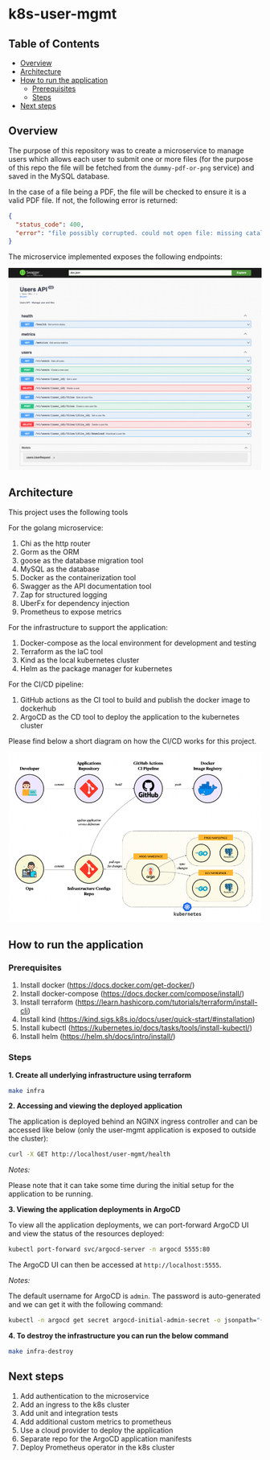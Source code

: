 # k8s-user-mgmt

## Table of Contents

- [Overview](#overview)
- [Architecture](#architecture)
- [How to run the application](#how-to-run-the-application)
  - [Prerequisites](#prerequisites)
  - [Steps](#steps)
- [Next steps](#next-steps)

## Overview

The purpose of this repository was to create a microservice to manage users which allows each user to 
submit one or more files (for the purpose of this repo the file will be fetched from the `dummy-pdf-or-png` service) 
and saved in the MySQL database.

In the case of a file being a PDF, the file will be checked to ensure it is a valid PDF file. If not,
the following error is returned:

```json
{
  "status_code": 400,
  "error": "file possibly corrupted. could not open file: missing catalog"
}
```

The microservice implemented exposes the following endpoints:

![Swagger](./assets/swagger.png)

## Architecture

This project uses the following tools

For the golang microservice:

1. Chi as the http router
2. Gorm as the ORM
3. goose as the database migration tool
4. MySQL as the database
5. Docker as the containerization tool
6. Swagger as the API documentation tool
7. Zap for structured logging
8. UberFx for dependency injection
9. Prometheus to expose metrics

For the infrastructure to support the application:

1. Docker-compose as the local environment for development and testing
2. Terraform as the IaC tool
3. Kind as the local kubernetes cluster
4. Helm as the package manager for kubernetes

For the CI/CD pipeline:

1. GitHub actions as the CI tool to build and publish the docker image to dockerhub
2. ArgoCD as the CD tool to deploy the application to the kubernetes cluster

Please find below a short diagram on how the CI/CD works for this project.

![CI/CD](./assets/cicd.png)

## How to run the application

### Prerequisites

1. Install docker (https://docs.docker.com/get-docker/)
2. Install docker-compose (https://docs.docker.com/compose/install/)
3. Install terraform (https://learn.hashicorp.com/tutorials/terraform/install-cli)
4. Install kind (https://kind.sigs.k8s.io/docs/user/quick-start/#installation)
5. Install kubectl (https://kubernetes.io/docs/tasks/tools/install-kubectl/)
6. Install helm (https://helm.sh/docs/intro/install/)

### Steps

**1. Create all underlying infrastructure using terraform**

```bash
make infra
```

**2. Accessing and viewing the deployed application**

The application is deployed behind an NGINX ingress controller and can be accessed like below
(only the user-mgmt application is exposed to outside the cluster):

```bash
curl -X GET http://localhost/user-mgmt/health
```

_Notes:_

Please note that it can take some time during the initial setup for the application to be running.

**3. Viewing the application deployments in ArgoCD**

To view all the application deployments, we can port-forward ArgoCD UI and view the status of the resources deployed:

```bash
kubectl port-forward svc/argocd-server -n argocd 5555:80
```

The ArgoCD UI can then be accessed at `http://localhost:5555`.

_Notes:_

The default username for ArgoCD is `admin`. The password is auto-generated 
and we can get it with the following command:

```bash
kubectl -n argocd get secret argocd-initial-admin-secret -o jsonpath="{.data.password}" | base64 -d
```

**4. To destroy the infrastructure you can run the below command**

```bash
make infra-destroy
```

## Next steps

1. Add authentication to the microservice
2. Add an ingress to the k8s cluster
3. Add unit and integration tests
4. Add additional custom metrics to prometheus
5. Use a cloud provider to deploy the application
6. Separate repo for the ArgoCD application manifests
7. Deploy Prometheus operator in the k8s cluster